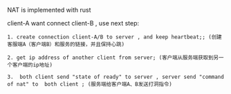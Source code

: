 NAT is implemented with rust





client-A want connect client-B , use next step:

    1. create connection client-A/B to server , and keep heartbeat;; (创建客服端A（客户端B）和服务的链接，并且保持心跳)
    
    2. get ip address of another client from server; (客户端从服务端获取到另一个客户端的ip地址)
    
    3.  both client send "state of ready" to server , server send "command of nat" to  both client ; (服务端给客户端A、B发送打洞指令) 
    
